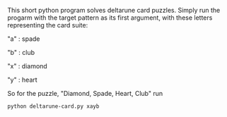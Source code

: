 This short python program solves deltarune card puzzles.
Simply run the progarm with the target pattern as its first argument, with these letters representing the card suite:

"a" : spade

"b" : club

"x" : diamond

"y" : heart

So for the puzzle, "Diamond, Spade, Heart, Club" run

```shell
python deltarune-card.py xayb
```
